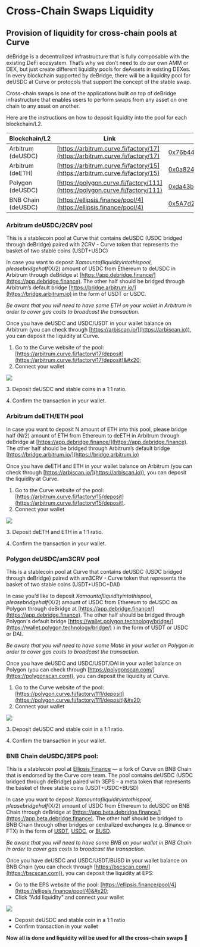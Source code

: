 # Cross-Chain Swaps Liquidity

## **Provision of liquidity for cross-chain pools at Curve**

deBridge is a decentralized infrastructure that is fully composable with the existing DeFi ecosystem. That’s why we don’t need to do our own AMM or DEX, but just create different liquidity pools for deAssets in existing DEXes. In every blockchain supported by deBridge, there will be a liquidity pool for deUSDC at Curve or protocols that support the concept of the stable swap.

Cross-chain swaps is one of the applications built on top of deBridge infrastructure that enables users to perform swaps from any asset on one chain to any asset on another.

Here are the instructions on how to deposit liquidity into the pool for each blockchain/L2.



| Blockchain/L2      | Link                                                                         | Pool address                                                                                                             |
| ------------------ | ---------------------------------------------------------------------------- | ------------------------------------------------------------------------------------------------------------------------ |
| Arbitrum (deUSDC)  | [https://arbitrum.curve.fi/factory/17](https://arbitrum.curve.fi/factory/17) |  [0x76b44e0cf9bd024dbed09e1785df295d59770138](https://arbiscan.io/address/0x76b44e0cf9bd024dbed09e1785df295d59770138)    |
| Arbitrum (deETH)   | [https://arbitrum.curve.fi/factory/15](https://arbitrum.curve.fi/factory/15) | [0x0a824b5d4c96ea0ec46306efbd34bf88fe1277e0](https://arbiscan.io/address/0x0a824b5d4c96ea0ec46306efbd34bf88fe1277e0)     |
| Polygon (deUSDC)   | [https://polygon.curve.fi/factory/111](https://polygon.curve.fi/factory/111) | [0xda43bfd7ecc6835aa6f1761ced30b986a574c0d2](https://polygonscan.com/address/0xda43bfd7ecc6835aa6f1761ced30b986a574c0d2) |
| BNB Chain (deUSDC) | [https://ellipsis.finance/pool/4](https://ellipsis.finance/pool/4)           | [0x5A7d2F9595eA00938F3B5BA1f97a85274f20b96c](https://bscscan.com/address/0x5A7d2F9595eA00938F3B5BA1f97a85274f20b96c)     |

### **Arbitrum deUSDC/2CRV pool**

This is a stablecoin pool at Curve that contains deUSDC (USDC bridged through deBridge) paired with 2CRV - Curve token that represents the basket of two stable coins (USDT+USDC)

In case you want to deposit $X amount of liquidity into this pool, please bridge half ($X/2) amount of USDC from Ethereum to deUSDC in Arbitrum through deBridge at [https://app.debridge.finance/](https://app.debridge.finance). The other half should be bridged through Arbitrum’s default bridge [https://bridge.arbitrum.io/](https://bridge.arbitrum.io) in the form of USDT or USDC.

_Be aware that you will need to have some ETH on your wallet in Arbitrum in order to cover gas costs to broadcast the transaction._

Once you have deUSDC and USDC/USDT in your wallet balance on Arbitrum (you can check through [https://arbiscan.io/](https://arbiscan.io)), you can deposit the liquidity at Curve.

1. Go to the Curve website of the pool: [https://arbitrum.curve.fi/factory/17/deposit](https://arbitrum.curve.fi/factory/17/deposit)&#x20;
2. Connect your wallet

![](<../.gitbook/assets/Screen Shot 2022-02-01 at 20.45.28.png>)

3\.  Deposit deUSDC and stable coins in a 1:1 ratio.

4\. Confirm the transaction in your wallet.

### **Arbitrum deETH/ETH pool**

In case you want to deposit N amount of ETH into this pool, please bridge half (N/2) amount of ETH from Ethereum to deETH in Arbitrum through deBridge at [https://app.debridge.finance/](https://app.debridge.finance). The other half should be bridged through Arbitrum’s default bridge [https://bridge.arbitrum.io/](https://bridge.arbitrum.io)

Once you have deETH and ETH in your wallet balance on Arbitrum (you can check through [https://arbiscan.io/](https://arbiscan.io)), you can deposit the liquidity at Curve.

1. Go to the Curve website of the pool: [https://arbitrum.curve.fi/factory/15/deposit](https://arbitrum.curve.fi/factory/15/deposit).
2. Connect your wallet

![](<../.gitbook/assets/Screen Shot 2022-02-01 at 20.51.01.png>)

3\. Deposit deETH and ETH in a 1:1 ratio.

4\. Confirm the transaction in your wallet.

### **Polygon deUSDC/am3CRV pool**

This is a stablecoin pool at Curve that contains deUSDC (USDC bridged through deBridge) paired with am3CRV - Curve token that represents the basket of two stable coins (USDT+USDC+DAI)

In case you’d like to deposit $X amount of liquidity into this pool, please bridge half ($X/2) amount of USDC from Ethereum to deUSDC on Polygon through deBridge at [https://app.debridge.finance/](https://app.debridge.finance). The other half should be bridged through Polygon's default bridge [https://wallet.polygon.technology/bridge/](https://wallet.polygon.technology/bridge/) ) in the form of USDT or USDC or DAI.

_Be aware that you will need to have some Matic in your wallet on Polygon in order to cover gas costs to broadcast the transaction._

Once you have deUSDC and USDC/USDT/DAI in your wallet balance on Polygon (you can check through [https://polygonscan.com/](https://polygonscan.com)), you can deposit the liquidity at Curve.

1. Go to the Curve website of the pool: [https://polygon.curve.fi/factory/111/deposit](https://polygon.curve.fi/factory/111/deposit)&#x20;
2. Connect your wallet

![](<../.gitbook/assets/Screen Shot 2022-02-01 at 20.53.40.png>)

3\. Deposit deUSDC and stable coin in a 1:1 ratio.

4\. Confirm the transaction in your wallet.

### BNB Chain deUSDC/3EPS pool:

This is a stablecoin pool at [Ellipsis Finance](https://ellipsis.finance) — a fork of Curve on BNB Chain that is endorsed by the Curve core team. The pool contains deUSDC (USDC bridged through deBridge) paired with 3EPS – a meta token that represents the basket of three stable coins (USDT+USDC+BUSD)

In case you want to deposit $X amount of liquidity into this pool, please bridge half ($X/2) amount of USDC from Ethereum to deUSDC on BNB Chain through deBridge at [https://app.beta.debridge.finance/](https://app.beta.debridge.finance). The other half should be bridged to BNB Chain through other bridges or centralized exchanges (e.g. Binance or FTX) in the form of [USDT](https://bscscan.com/token/0x55d398326f99059ff775485246999027b3197955), [USDC](https://bscscan.com/token/0x8ac76a51cc950d9822d68b83fe1ad97b32cd580d), or [BUSD](https://bscscan.com/token/0xe9e7cea3dedca5984780bafc599bd69add087d56).

_Be aware that you will need to have some BNB on your wallet in BNB Chain in order to cover gas costs to broadcast the transaction._

Once you have deUSDC and USDC/USDT/BUSD in your wallet balance on BNB Chain (you can check through [https://bscscan.com/](https://bscscan.com)), you can deposit the liquidity at EPS:

* Go to the EPS website of the pool: [https://ellipsis.finance/pool/4](https://ellipsis.finance/pool/4)&#x20;
* Click “Add liquidity” and connect your wallet

![](https://lh5.googleusercontent.com/TUXyBGZjooX1bFVmA\_RAWq4ygvpiNDOl7BEQgqGzLISgQ-aE6eQVsyJMxQyxrxP23ar6S\_gfGgaevE8WtRlHgHh1m19m1wDE7Pa-HG0XGIgyg-v\_\_vuqU-zpTpWqfVzKfWEYEh\_w)

* Deposit deUSDC and stable coin in a 1:1 ratio
* Confirm transaction in your wallet

**Now all is done and liquidity will be used for all the cross-chain swaps 🚀**

